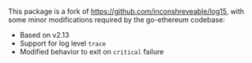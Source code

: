 This package is a fork of https://github.com/inconshreveable/log15, with some
minor modifications required by the go-ethereum codebase:

 * Based on v2.13
 * Support for log level `trace`
 * Modified behavior to exit on `critical` failure
